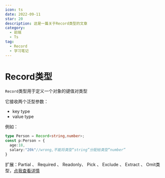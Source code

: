 ```yaml
---
icon: ts
date: 2022-09-11
star: 20
description: 这是一篇关于Record类型的文章
category:
  - 前端
  - Ts
tag:
  - Record
  - 学习笔记
---
```


# Record类型

`Record`类型用于定义一个对象的键值对类型

它接收两个泛型参数：

- key type
- value type

例如：

```ts
type Person = Record<string,number>;
const p:Person = {
  age:18,
  salary:"20k"//wrong,不能将类型“string”分配给类型“number”
} 
```



扩展：Partial 、 Required 、 Readonly、 Pick 、 Exclude 、 Extract 、 Omit类型，[点我查看详情](https://blog.csdn.net/qq_43869822/article/details/121664818)